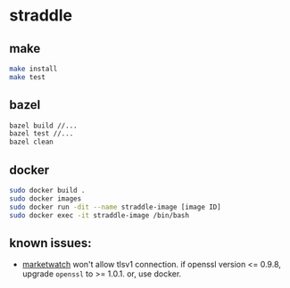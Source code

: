 # straddle #

## make ##
```bash
make install
make test
```

## bazel ##
```bash
bazel build //...
bazel test //...
bazel clean
```

## docker ##
```bash
sudo docker build .
sudo docker images
sudo docker run -dit --name straddle-image [image ID]
sudo docker exec -it straddle-image /bin/bash
```

## known issues: ##

  * [marketwatch](https://www.marketwatch.com) won't allow tlsv1 connection. if openssl version <= 0.9.8, upgrade `openssl` to >= 1.0.1. or, use docker.
